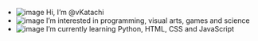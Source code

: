  - ![image](https://user-images.githubusercontent.com/121259181/209213058-20e6bdbd-a021-4342-ac64-d26e32e64d9b.png) Hi, I’m @vKatachi
 - ![image](https://user-images.githubusercontent.com/121259181/209213144-0bb54e4c-bf5a-42db-b8dd-c67346a39338.png) I’m interested in programming, visual arts, games and science
 - ![image](https://user-images.githubusercontent.com/121259181/209212988-be423e97-51c4-4ab0-9aa3-32e769f99021.png) I’m currently learning Python, HTML, CSS and JavaScript
